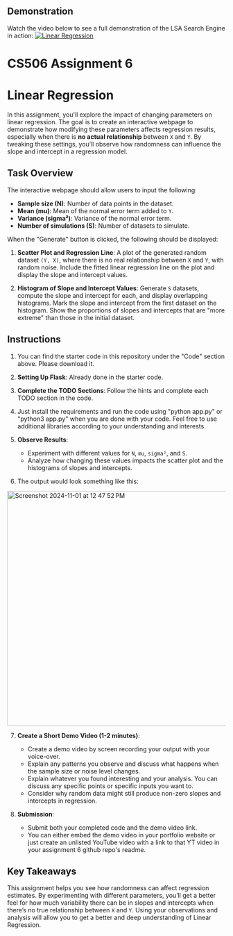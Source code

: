 ## Demonstration
Watch the video below to see a full demonstration of the LSA Search Engine in action:
[![Linear Regression](https://img.youtube.com/vi/7VtIVGUVhoc/0.jpg)](https://youtu.be/7VtIVGUVhoc)

# CS506 Assignment 6
# Linear Regression

In this assignment, you'll explore the impact of changing parameters on linear regression. The goal is to create an interactive webpage to demonstrate how modifying these parameters affects regression results, especially when there is **no actual relationship** between `X` and `Y`. By tweaking these settings, you’ll observe how randomness can influence the slope and intercept in a regression model.

## Task Overview

The interactive webpage should allow users to input the following:

- **Sample size (N)**: Number of data points in the dataset.
- **Mean (mu)**: Mean of the normal error term added to `Y`.
- **Variance (sigma²)**: Variance of the normal error term.
- **Number of simulations (S)**: Number of datasets to simulate.

When the "Generate" button is clicked, the following should be displayed:

1. **Scatter Plot and Regression Line**: A plot of the generated random dataset `(Y, X)`, where there is no real relationship between `X` and `Y`, with random noise. Include the fitted linear regression line on the plot and display the slope and intercept values.

2. **Histogram of Slope and Intercept Values**: Generate `S` datasets, compute the slope and intercept for each, and display overlapping histograms. Mark the slope and intercept from the first dataset on the histogram. Show the proportions of slopes and intercepts that are "more extreme" than those in the initial dataset.

## Instructions
1. You can find the starter code in this repository under the "Code" section above. Please download it.
2. **Setting Up Flask**: Already done in the starter code.
3. **Complete the TODO Sections**: Follow the hints and complete each TODO section in the code.
4. Just install the requirements and run the code using "python app.py" or "python3 app.py" when you are done with your code. Feel free to use additional libraries according to your understanding and interests.
5. **Observe Results**:
   - Experiment with different values for `N`, `mu`, `sigma²`, and `S`.
   - Analyze how changing these values impacts the scatter plot and the histograms of slopes and intercepts.

6. The output would look something like this:
<img width="541" alt="Screenshot 2024-11-01 at 12 47 52 PM" src="https://github.com/user-attachments/assets/7d307f38-fe27-4ae0-b8f4-868eac0c42ea">



   
7. **Create a Short Demo Video (1-2 minutes)**:
   - Create a demo video by screen recording your output with your voice-over.
   - Explain any patterns you observe and discuss what happens when the sample size or noise level changes.
   - Explain whatever you found interesting and your analysis. You can discuss any specific points or specific inputs you want to.
   - Consider why random data might still produce non-zero slopes and intercepts in regression.

8. **Submission**:
   - Submit both your completed code and the demo video link.
   - You can either embed the demo video in your portfolio website or just create an unlisted YouTube video with a link to that YT video in your assignment 6 github repo's readme.

## Key Takeaways

This assignment helps you see how randomness can affect regression estimates. By experimenting with different parameters, you’ll get a better feel for how much variability there can be in slopes and intercepts when there’s no true relationship between `X` and `Y`. Using your observations and analysis will allow you to get a better and deep understanding of Linear Regression.

